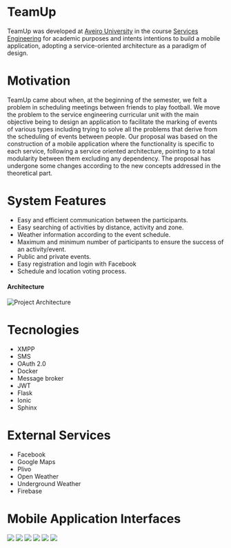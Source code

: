 # TeamUp

TeamUp was developed at [Aveiro University](https://www.ua.pt) in the course [Services Engineering](http://www.ua.pt/ensino/uc/6304) for academic purposes and intents intentions to build a mobile application, adopting a service-oriented architecture as a paradigm of design.

# Motivation
TeamUp came about when, at the beginning of the semester, we felt a problem in scheduling meetings between friends to play football. We move the problem to the service engineering curricular unit with the main objective being to design an application to facilitate the marking of events of various types including trying to solve all the problems that derive from the scheduling of events between people.
Our proposal was based on the construction of a mobile application where the functionality is specific to each service, following a service oriented architecture,  pointing to a total modularity between them excluding any dependency. The proposal has undergone some changes according to the new concepts addressed in the theoretical part.

# System Features
* Easy and efficient communication between the participants.
* Easy searching of activities by distance, activity and zone.
* Weather information according to the event schedule.
* Maximum and minimum number of participants to ensure the success of an activity/event.
* Public and private events.
* Easy registration and login with Facebook
* Schedule and location voting process.

#### Architecture
![Project Architecture](imgs/architecture.png)

# Tecnologies 
* XMPP
* SMS
* OAuth 2.0
* Docker
* Message broker
* JWT
* Flask
* Ionic
* Sphinx

# External Services
* Facebook
* Google Maps
* Plivo
* Open Weather
* Underground Weather
* Firebase

# Mobile Application Interfaces
![](imgs/image1.png) ![](imgs/image2.png) ![](imgs/image3.png) ![](imgs/image4.png) ![](imgs/image5.png) ![](imgs/image6.png)